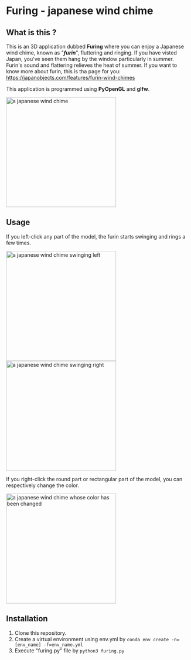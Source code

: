 # Furing - japanese wind chime 

## What is this ?
This is an 3D application dubbed <b>Furing</b> where you can enjoy a Japanese wind chime, known as "<b><i>furin</i></b>", fluttering and ringing.
If you have visted Japan, you've seen them hang by the window particularly in summer.
Furin's sound and flattering relieves the heat of summer.
If you want to know more about furin, this is tha page for you: https://japanobjects.com/features/furin-wind-chimes

This application is programmed using <b>PyOpenGL</b> and <b>glfw</b>.

<img width="300" alt="a japanese wind chime" src="https://user-images.githubusercontent.com/81012741/178097805-85a6a9ee-c350-43c0-a08b-b81fc65af7a3.png">

## Usage
If you left-click any part of the model, the furin starts swinging and rings a few times.

<img width="300" alt="a japanese wind chime swinging left" src="https://user-images.githubusercontent.com/81012741/178097948-e4236df4-8902-4e5c-aa72-96351ab0566c.png"> <img width="300" alt="a japanese wind chime swinging right" src="https://user-images.githubusercontent.com/81012741/178098120-57a00f79-6b23-42b1-a044-adde393364ec.png">

If you right-click the round part or rectangular part of the model, you can respectively change the color.

<img width="300" alt="a japanese wind chime whose color has been changed" src="https://user-images.githubusercontent.com/81012741/178098042-11cb7310-fa5d-455d-99db-2854a7b86d84.png">


## Installation
1. Clone this repository.
2. Create a virtual environment using env.yml by
```conda env create -n=[env_name] -f=env_name.yml```
3. Execute "furing.py" file by
```python3 furing.py```

